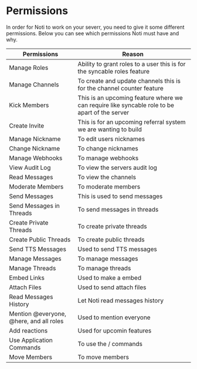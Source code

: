 # Permissions

&#x20;In order for Noti to work on your severr, you need to give it some different permissions. Below you can see which permissions Noti must have and why.

| Permissions                             | Reason                                                                                        |
| --------------------------------------- | --------------------------------------------------------------------------------------------- |
| Manage Roles                            | Ability to grant roles to a user this is for the syncable roles feature                       |
| Manage Channels                         | To create and update channels this is for the channel counter feature                         |
| Kick Members                            | This is an upcoming feature where we can require like syncable role to be apart of the server |
| Create Invite                           | This is for an upcoming referral system we are wanting to build                               |
| Manage Nickname                         | To edit users nicknames                                                                       |
| Change Nickname                         | To change nicknames                                                                           |
| Manage Webhooks                         | To manage webhooks                                                                            |
| View Audit Log                          | To view the servers audit log                                                                 |
| Read Messages                           | To view the channels                                                                          |
| Moderate Members                        | To moderate members                                                                           |
| Send Messages                           | This is used to send messages                                                                 |
| Send Messages in Threads                | To send messages in threads                                                                   |
| Create Private Threads                  | To create private threads                                                                     |
| Create Public Threads                   | To create public threads                                                                      |
| Send TTS Messages                       | Used to send TTS messages                                                                     |
| Manage Messages                         | To manage messages                                                                            |
| Manage Threads                          | To manage threads                                                                             |
| Embed Links                             | Used to make a embed                                                                          |
| Attach Files                            | Used to send attach files                                                                     |
| Read Messages History                   | Let Noti read messages history                                                                |
| Mention @everyone, @here, and all roles | Used to mention everyone                                                                      |
| Add reactions                           | Used for upcomin features                                                                     |
| Use Application Commands                | To use the / commands                                                                         |
| Move Members                            | To move members                                                                               |

